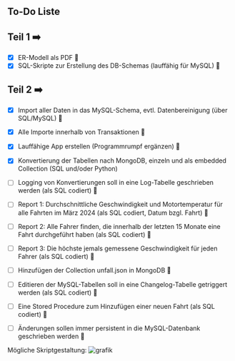 ## To-Do Liste

## Teil 1 ➡️
- [X] ER-Modell als PDF 🔴
- [X] SQL-Skripte zur Erstellung des DB-Schemas (lauffähig für MySQL) 🔴

## Teil 2 ➡️
- [X] Import aller Daten in das MySQL-Schema, evtl. Datenbereinigung (über SQL/MySQL) 🔴
- [X] Alle Importe innerhalb von Transaktionen 🔴
- [X] Lauffähige App erstellen (Programmrumpf ergänzen) 🔴
- [X] Konvertierung der Tabellen nach MongoDB, einzeln und als embedded Collection (SQL und/oder Python)
- [ ] Logging von Konvertierungen soll in eine Log-Tabelle geschrieben werden (als SQL codiert) 🔴
- [ ] Report 1: Durchschnittliche Geschwindigkeit und Motortemperatur für alle Fahrten im März 2024 (als SQL codiert, Datum bzgl. Fahrt) 🔴
- [ ] Report 2: Alle Fahrer finden, die innerhalb der letzten 15 Monate eine Fahrt durchgeführt haben (als SQL codiert) 🔴
- [ ] Report 3: Die höchste jemals gemessene Geschwindigkeit für jeden Fahrer (als SQL codiert) 🔴
- [ ] Hinzufügen der Collection unfall.json in MongoDB 🔴
- [ ] Editieren der MySQL-Tabellen soll in eine Changelog-Tabelle getriggert werden (als SQL codiert) 🔴
- [ ] Eine Stored Procedure zum Hinzufügen einer neuen Fahrt (als SQL codiert) 🔴
- [ ] Änderungen sollen immer persistent in die MySQL-Datenbank geschrieben werden 🔴


Mögliche Skriptgestaltung:
![grafik](https://github.com/user-attachments/assets/91f65873-4036-46ca-bb5a-86627f044b53)




     
